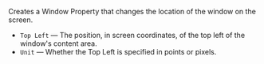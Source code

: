 Creates a Window Property that changes the location of the window on the screen. 

   - `Top Left` — The position, in screen coordinates, of the top left of the window's content area.
   - `Unit` — Whether the Top Left is specified in points or pixels.

